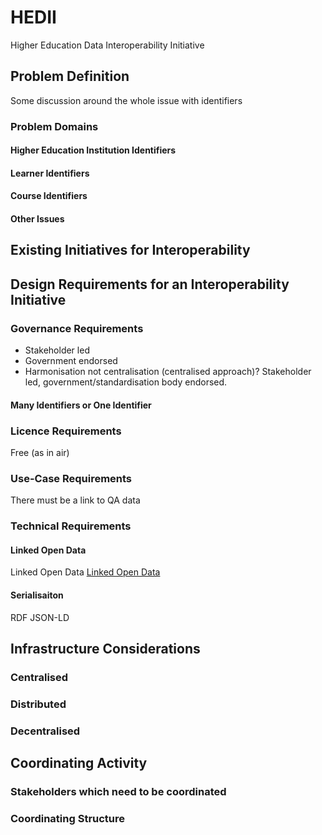 # HEDII
Higher Education Data Interoperability Initiative

## Problem Definition
Some discussion around the whole issue with identifiers

### Problem Domains
#### Higher Education Institution Identifiers
#### Learner Identifiers
#### Course Identifiers
#### Other Issues

## Existing Initiatives for Interoperability

## Design Requirements for an Interoperability Initiative
### Governance Requirements
- Stakeholder led
- Government endorsed
- Harmonisation not centralisation (centralised approach)?
Stakeholder led, government/standardisation body endorsed.
#### Many Identifiers or One Identifier
### Licence Requirements
Free (as in air)
### Use-Case Requirements
There must be a link to QA data
### Technical Requirements
#### Linked Open Data
Linked Open Data 
[Linked Open Data](https://www.w3.org/wiki/LinkedData)
#### Serialisaiton
RDF
JSON-LD

## Infrastructure Considerations
### Centralised
### Distributed
### Decentralised

## Coordinating Activity
### Stakeholders which need to be coordinated
### Coordinating Structure
